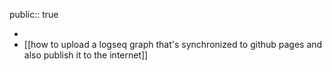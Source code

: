 public:: true

-
- [[how to upload a logseq graph that's synchronized to github pages and also publish it to the internet]]